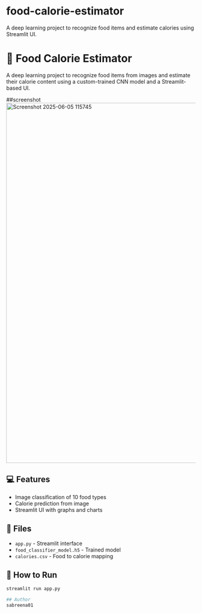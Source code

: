 # food-calorie-estimator
A deep learning project to recognize food items and estimate calories using Streamlit UI.
# 🍱 Food Calorie Estimator

A deep learning project to recognize food items from images and estimate their calorie content using a custom-trained CNN model and a Streamlit-based UI.

##screenshot
<img width="957" alt="Screenshot 2025-06-05 115745" src="https://github.com/user-attachments/assets/587b4573-7603-48e8-adcf-4d98c38eac32" />


## 💻 Features
- Image classification of 10 food types
- Calorie prediction from image
- Streamlit UI with graphs and charts

## 📁 Files
- `app.py` - Streamlit interface
- `food_classifier_model.h5` - Trained model
- `calories.csv` - Food to calorie mapping

## 🚀 How to Run
```bash
streamlit run app.py

## Author
sabreena01
